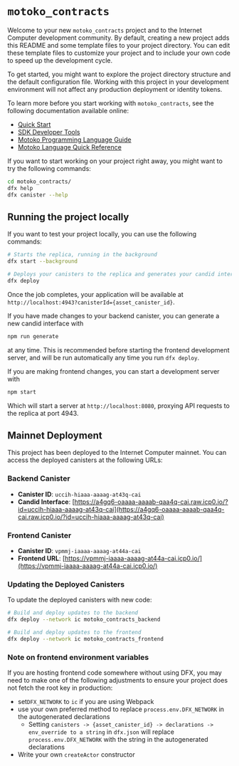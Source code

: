 # `motoko_contracts`

Welcome to your new `motoko_contracts` project and to the Internet Computer development community. By default, creating a new project adds this README and some template files to your project directory. You can edit these template files to customize your project and to include your own code to speed up the development cycle.

To get started, you might want to explore the project directory structure and the default configuration file. Working with this project in your development environment will not affect any production deployment or identity tokens.

To learn more before you start working with `motoko_contracts`, see the following documentation available online:

- [Quick Start](https://internetcomputer.org/docs/current/developer-docs/setup/deploy-locally)
- [SDK Developer Tools](https://internetcomputer.org/docs/current/developer-docs/setup/install)
- [Motoko Programming Language Guide](https://internetcomputer.org/docs/current/motoko/main/motoko)
- [Motoko Language Quick Reference](https://internetcomputer.org/docs/current/motoko/main/language-manual)

If you want to start working on your project right away, you might want to try the following commands:

```bash
cd motoko_contracts/
dfx help
dfx canister --help
```

## Running the project locally

If you want to test your project locally, you can use the following commands:

```bash
# Starts the replica, running in the background
dfx start --background

# Deploys your canisters to the replica and generates your candid interface
dfx deploy
```

Once the job completes, your application will be available at `http://localhost:4943?canisterId={asset_canister_id}`.

If you have made changes to your backend canister, you can generate a new candid interface with

```bash
npm run generate
```

at any time. This is recommended before starting the frontend development server, and will be run automatically any time you run `dfx deploy`.

If you are making frontend changes, you can start a development server with

```bash
npm start
```

Which will start a server at `http://localhost:8080`, proxying API requests to the replica at port 4943.

## Mainnet Deployment

This project has been deployed to the Internet Computer mainnet. You can access the deployed canisters at the following URLs:

### Backend Canister
- **Canister ID**: `uccih-hiaaa-aaaag-at43q-cai`
- **Candid Interface**: [https://a4gq6-oaaaa-aaaab-qaa4q-cai.raw.icp0.io/?id=uccih-hiaaa-aaaag-at43q-cai](https://a4gq6-oaaaa-aaaab-qaa4q-cai.raw.icp0.io/?id=uccih-hiaaa-aaaag-at43q-cai)

### Frontend Canister
- **Canister ID**: `vpmmj-iaaaa-aaaag-at44a-cai`
- **Frontend URL**: [https://vpmmj-iaaaa-aaaag-at44a-cai.icp0.io/](https://vpmmj-iaaaa-aaaag-at44a-cai.icp0.io/)

### Updating the Deployed Canisters

To update the deployed canisters with new code:

```bash
# Build and deploy updates to the backend
dfx deploy --network ic motoko_contracts_backend

# Build and deploy updates to the frontend
dfx deploy --network ic motoko_contracts_frontend
```

### Note on frontend environment variables

If you are hosting frontend code somewhere without using DFX, you may need to make one of the following adjustments to ensure your project does not fetch the root key in production:

- set`DFX_NETWORK` to `ic` if you are using Webpack
- use your own preferred method to replace `process.env.DFX_NETWORK` in the autogenerated declarations
  - Setting `canisters -> {asset_canister_id} -> declarations -> env_override to a string` in `dfx.json` will replace `process.env.DFX_NETWORK` with the string in the autogenerated declarations
- Write your own `createActor` constructor

